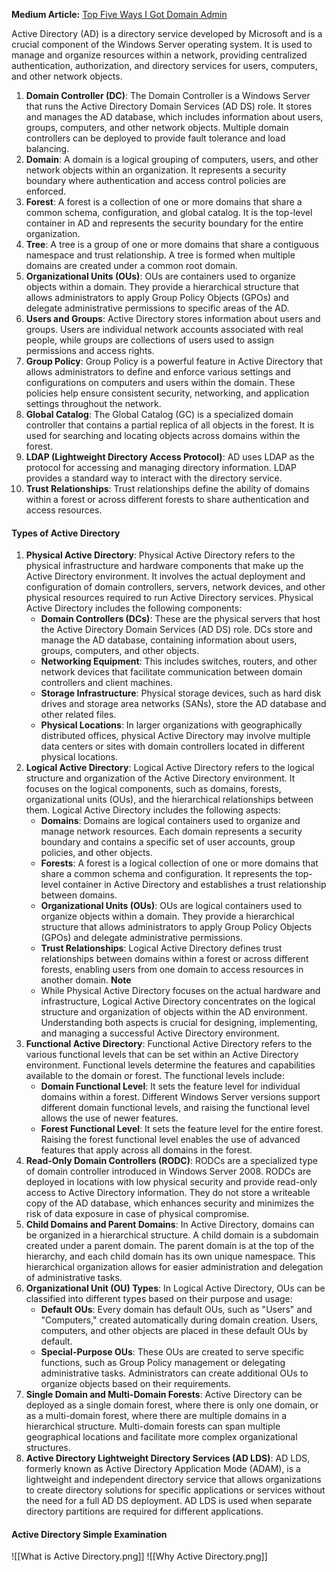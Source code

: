 **Medium Article:** [Top Five Ways I Got Domain Admin](https://medium.com/@adam.toscher/top-five-ways-i-got-domain-admin-on-your-internal-network-before-lunch-2018-edition-82259ab73aaa)

Active Directory (AD) is a directory service developed by Microsoft and is a crucial component of the Windows Server operating system. It is used to manage and organize resources within a network, providing centralized authentication, authorization, and directory services for users, computers, and other network objects.

1. **Domain Controller (DC)**: The Domain Controller is a Windows Server that runs the Active Directory Domain Services (AD DS) role. It stores and manages the AD database, which includes information about users, groups, computers, and other network objects. Multiple domain controllers can be deployed to provide fault tolerance and load balancing.
2. **Domain**: A domain is a logical grouping of computers, users, and other network objects within an organization. It represents a security boundary where authentication and access control policies are enforced.
3. **Forest**: A forest is a collection of one or more domains that share a common schema, configuration, and global catalog. It is the top-level container in AD and represents the security boundary for the entire organization.
4. **Tree**: A tree is a group of one or more domains that share a contiguous namespace and trust relationship. A tree is formed when multiple domains are created under a common root domain.
5. **Organizational Units (OUs)**: OUs are containers used to organize objects within a domain. They provide a hierarchical structure that allows administrators to apply Group Policy Objects (GPOs) and delegate administrative permissions to specific areas of the AD.
6. **Users and Groups**: Active Directory stores information about users and groups. Users are individual network accounts associated with real people, while groups are collections of users used to assign permissions and access rights.
7. **Group Policy**: Group Policy is a powerful feature in Active Directory that allows administrators to define and enforce various settings and configurations on computers and users within the domain. These policies help ensure consistent security, networking, and application settings throughout the network.
8. **Global Catalog**: The Global Catalog (GC) is a specialized domain controller that contains a partial replica of all objects in the forest. It is used for searching and locating objects across domains within the forest.
9. **LDAP (Lightweight Directory Access Protocol)**: AD uses LDAP as the protocol for accessing and managing directory information. LDAP provides a standard way to interact with the directory service.
10. **Trust Relationships**: Trust relationships define the ability of domains within a forest or across different forests to share authentication and access resources.

#### Types of Active Directory
1. **Physical Active Directory**: Physical Active Directory refers to the physical infrastructure and hardware components that make up the Active Directory environment. It involves the actual deployment and configuration of domain controllers, servers, network devices, and other physical resources required to run Active Directory services. Physical Active Directory includes the following components:
	- **Domain Controllers (DCs)**: These are the physical servers that host the Active Directory Domain Services (AD DS) role. DCs store and manage the AD database, containing information about users, groups, computers, and other objects.
	- **Networking Equipment**: This includes switches, routers, and other network devices that facilitate communication between domain controllers and client machines.
	- **Storage Infrastructure**: Physical storage devices, such as hard disk drives and storage area networks (SANs), store the AD database and other related files.
	- **Physical Locations**: In larger organizations with geographically distributed offices, physical Active Directory may involve multiple data centers or sites with domain controllers located in different physical locations.
2. **Logical Active Directory**: Logical Active Directory refers to the logical structure and organization of the Active Directory environment. It focuses on the logical components, such as domains, forests, organizational units (OUs), and the hierarchical relationships between them. Logical Active Directory includes the following aspects:
	- **Domains**: Domains are logical containers used to organize and manage network resources. Each domain represents a security boundary and contains a specific set of user accounts, group policies, and other objects.
	- **Forests**: A forest is a logical collection of one or more domains that share a common schema and configuration. It represents the top-level container in Active Directory and establishes a trust relationship between domains.
	- **Organizational Units (OUs)**: OUs are logical containers used to organize objects within a domain. They provide a hierarchical structure that allows administrators to apply Group Policy Objects (GPOs) and delegate administrative permissions.
	- **Trust Relationships**: Logical Active Directory defines trust relationships between domains within a forest or across different forests, enabling users from one domain to access resources in another domain.
	**Note**
	- While Physical Active Directory focuses on the actual hardware and infrastructure, Logical Active Directory concentrates on the logical structure and organization of objects within the AD environment. Understanding both aspects is crucial for designing, implementing, and managing a successful Active Directory environment.
3. **Functional Active Directory**: Functional Active Directory refers to the various functional levels that can be set within an Active Directory environment. Functional levels determine the features and capabilities available to the domain or forest. The functional levels include:
	- **Domain Functional Level**: It sets the feature level for individual domains within a forest. Different Windows Server versions support different domain functional levels, and raising the functional level allows the use of newer features.
	- **Forest Functional Level**: It sets the feature level for the entire forest. Raising the forest functional level enables the use of advanced features that apply across all domains in the forest.
4. **Read-Only Domain Controllers (RODC)**: RODCs are a specialized type of domain controller introduced in Windows Server 2008. RODCs are deployed in locations with low physical security and provide read-only access to Active Directory information. They do not store a writeable copy of the AD database, which enhances security and minimizes the risk of data exposure in case of physical compromise.
5. **Child Domains and Parent Domains**: In Active Directory, domains can be organized in a hierarchical structure. A child domain is a subdomain created under a parent domain. The parent domain is at the top of the hierarchy, and each child domain has its own unique namespace. This hierarchical organization allows for easier administration and delegation of administrative tasks.
6. **Organizational Unit (OU) Types**: In Logical Active Directory, OUs can be classified into different types based on their purpose and usage:
	- **Default OUs**: Every domain has default OUs, such as "Users" and "Computers," created automatically during domain creation. Users, computers, and other objects are placed in these default OUs by default.
	- **Special-Purpose OUs**: These OUs are created to serve specific functions, such as Group Policy management or delegating administrative tasks. Administrators can create additional OUs to organize objects based on their requirements.
7. **Single Domain and Multi-Domain Forests**: Active Directory can be deployed as a single domain forest, where there is only one domain, or as a multi-domain forest, where there are multiple domains in a hierarchical structure. Multi-domain forests can span multiple geographical locations and facilitate more complex organizational structures.
8. **Active Directory Lightweight Directory Services (AD LDS)**: AD LDS, formerly known as Active Directory Application Mode (ADAM), is a lightweight and independent directory service that allows organizations to create directory solutions for specific applications or services without the need for a full AD DS deployment. AD LDS is used when separate directory partitions are required for different applications.

#### Active Directory Simple Examination
![[What is Active Directory.png]]
![[Why Active Directory.png]]
